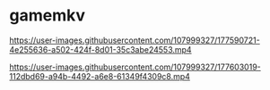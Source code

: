# gamemkv



https://user-images.githubusercontent.com/107999327/177590721-4e255636-a502-424f-8d01-35c3abe24553.mp4



https://user-images.githubusercontent.com/107999327/177603019-112dbd69-a94b-4492-a6e8-61349f4309c8.mp4

